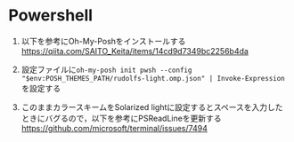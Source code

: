 # Powershell

1. 以下を参考にOh-My-Poshをインストールする  
https://qiita.com/SAITO_Keita/items/14cd9d7349bc2256b4da  

1. 設定ファイルに`oh-my-posh init pwsh --config "$env:POSH_THEMES_PATH/rudolfs-light.omp.json" | Invoke-Expression`を設定する

1. このままカラースキームをSolarized lightに設定するとスペースを入力したときにバグるので，以下を参考にPSReadLineを更新する  
https://github.com/microsoft/terminal/issues/7494
